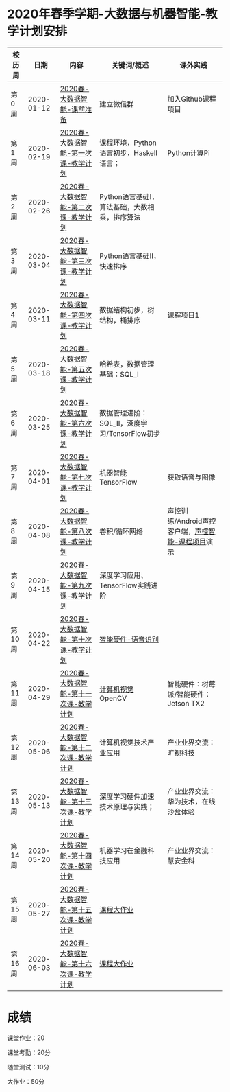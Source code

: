 # 2020年春季学期-大数据与机器智能-教学计划安排



| 校历周 | 日期       | 内容   | 关键词/概述     | 课外实践    |
| ------ | ---------- | ------------------------------------------------------------ | ------------------------------------------------------------ | ------------------------------------------------------------ |
| 第0周  | 2020-01-12 | [2020春-大数据智能-课前准备]() | 建立微信群      | 加入Github课程项目      |
| 第1周  | 2020-02-19 | [2020春-大数据智能-第一次课-教学计划](Part1-Schedule/WW1/WW1-Plan.md) | 课程环境，Python语言初步，Haskell语言；        |      Python计算Pi   |
| 第2周  | 2020-02-26 | [2020春-大数据智能-第二次课-教学计划](Part1-Schedule/WW2/WW2-Plan.md) | Python语言基础I，算法基础，大数相乘，排序算法 |                                                              |
| 第3周  | 2020-03-04 | [2020春-大数据智能-第三次课-教学计划](Part1-Schedule/WW3/WW3-Plan.md) | Python语言基础II，快速排序  |    |
| 第4周  | 2020-03-11 | [2020春-大数据智能-第四次课-教学计划](Part1-Schedule/WW4/WW4-Plan.md) | 数据结构初步，树结构，桶排序   |  课程项目1 |
| 第5周  | 2020-03-18 | [2020春-大数据智能-第五次课-教学计划](Part1-Schedule/WW5/WW5-Plan.md) | 哈希表，数据管理基础：SQL_I    |       |
| 第6周  | 2020-03-25 | [2020春-大数据智能-第六次课-教学计划](Part1-Schedule/WW6/WW6-Plan.md) | 数据管理进阶：SQL_II，深度学习/TensorFlow初步                |                                                              |
| 第7周  | 2020-04-01 | [2020春-大数据智能-第七次课-教学计划](Part1-Schedule/WW7/WW7-Plan.md) | 机器智能 TensorFlow | 获取语音与图像  |
| 第8周  | 2020-04-08 | [2020春-大数据智能-第八次课-教学计划](Part1-Schedule/WW8/WW8-Plan.md) | 卷积/循环网络  | 声控训练/Android声控客户端，[声控智能-课程项目]()演示 |
| 第9周  | 2020-04-15 | [2020春-大数据智能-第九次课-教学计划](Part1-Schedule/WW9/WW9-Plan.md) | 深度学习应用、TensorFlow实践进阶 |             |
| 第10周 | 2020-04-22 | [2020春-大数据智能-第十次课-教学计划](Part2-Weeks/WW10/WW10-Plan.md) | [智能硬件-语音识别]() |
| 第11周 | 2020-04-29 | [2020春-大数据智能-第十一次课-教学计划](Part2-Weeks/WW11/WW11-Plan.md) | [计算机视觉]() OpenCV | 智能硬件：树莓派/智能硬件：Jetson TX2 |                                                              |
| 第12周 | 2020-05-06 | [2020春-大数据智能-第十二次课-教学计划](Part2-Weeks/WW12/WW12-Plan.md) | 计算机视觉技术产业应用 | 产业业界交流：旷视科技   |
| 第13周 | 2020-05-13 | [2020春-大数据智能-第十三次课-教学计划](Part2-Weeks/WW13/WW13-Plan.md) | 深度学习硬件加速技术原理与实践； | 产业业界交流：华为技术，在线沙盒体验    |
| 第14周 | 2020-05-20 | [2020春-大数据智能-第十四次课-教学计划](Part2-Weeks/WW14/WW14-Plan.md) | 机器学习在金融科技应用    |    产业业界交流：慧安金科     |
| 第15周 | 2020-05-27 | [2020春-大数据智能-第十五次课-教学计划](Part2-Weeks/WW15/WW15-Plan.md) | [课程大作业](../Course-Projects/Course_Final_Project/BDMI-2020S-大作业-说明.md)   |    |
| 第16周 | 2020-06-03 | [2020春-大数据智能-第十六次课-教学计划](Part2-Weeks/WW16/WW16-Plan.md) | [课程大作业](../Course-Projects/Course_Final_Project/BDMI-2020S-大作业-说明.md)   |    |



# 成绩

课堂作业：20 

课堂考勤：20分

随堂测试：10分

大作业：50分
